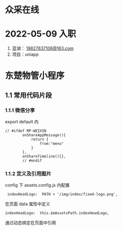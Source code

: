 # 众采在线

# 2022-05-09 入职

1. 蓝湖： 18827637106@163.com
2. 项目：uniapp

# 东楚物管小程序

## 1.1 常用代码片段

### 1.1.1 微信分享

export default 内

```
// #ifdef MP-WEIXIN
		onShareAppMessage(){
			return {
				from:"menu"
			}
		},
		onShareTimeline(){},
		// #endif
```

### 1.1.2 定义及引用图片

config 下 assets.config.js 内配置

```
 indexHeadLogo:  PATH + '/img/index/fixed-logo.png',
```

在页面 data 属性中定义

```
indexHeadLogo:  this.$mAssetsPath.indexHeadLogo,
```

通过动态绑定在页面中引用
